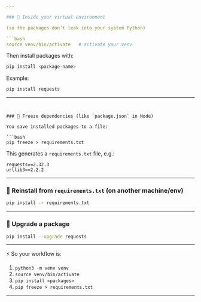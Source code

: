 ```yaml
---

### 🔹 Inside your virtual environment

(so the packages don’t leak into your system Python)

```bash
source venv/bin/activate   # activate your venv
```

Then install packages with:

```bash
pip install <package-name>
```

Example:

```bash
pip install requests
```

---
```


### 🔹 Freeze dependencies (like `package.json` in Node)

You save installed packages to a file:

```bash
pip freeze > requirements.txt
```

This generates a `requirements.txt` file, e.g.:

```
requests==2.32.3
urllib3==2.2.2
```

---

### 🔹 Reinstall from `requirements.txt` (on another machine/env)

```bash
pip install -r requirements.txt
```

---

### 🔹 Upgrade a package

```bash
pip install --upgrade requests
```

---

⚡ So your workflow is:

1. `python3 -m venv venv`
2. `source venv/bin/activate`
3. `pip install <packages>`
4. `pip freeze > requirements.txt`

---